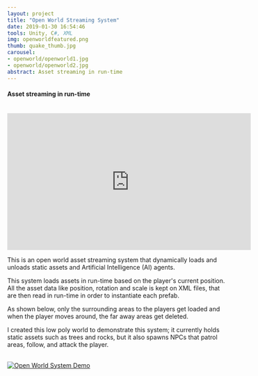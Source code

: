 ```yaml
---
layout: project
title: "Open World Streaming System"
date: 2019-01-30 16:54:46
tools: Unity, C#, XML
img: openworldfeatured.png
thumb: quake_thumb.jpg
carousel:
- openworld/openworld1.jpg
- openworld/openworld2.jpg
abstract: Asset streaming in run-time
---
```

#### Asset streaming in run-time
<br>

<iframe width="560" height="315" src="https://www.youtube.com/embed/c3Wc_TwDiF8" frameborder="0" allow="accelerometer; autoplay; encrypted-media; gyroscope; picture-in-picture" allowfullscreen></iframe>
<br>

This is an open world asset streaming system that dynamically loads and unloads static assets and Artificial Intelligence (AI) agents.

This system loads assets in run-time based on the player's current position. All the asset data like position, rotation and scale is kept on XML files, that are then read in run-time in order to instantiate each prefab.

As shown below, only the surrounding areas to the players get loaded and when the player moves around, the far away areas get deleted.

I created this low poly world to demonstrate this system; it currently holds static assets such as trees and rocks, but it also spawns NPCs that patrol areas, follow, and attack the player.

<br>[![Open World System Demo](https://i.gyazo.com/ea19ae122aaeed3cb68843e99cc508d7.gif)](https://gyazo.com/ea19ae122aaeed3cb68843e99cc508d7)

